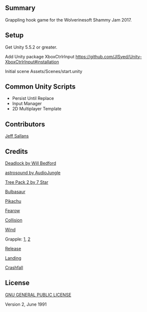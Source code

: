 ## Summary

Grappling hook game for the Wolverinesoft Shammy Jam 2017.

## Setup

Get Unity 5.5.2 or greater.

Add Unity package XboxCtrlrInput https://github.com/JISyed/Unity-XboxCtrlrInput#installation

Initial scene Assets/Scenes/start.unity

## Common Unity Scripts

* Persist Until Replace
* Input Manager
* 2D Multiplayer Template

## Contributors
 
[Jeff Sallans](http://github.com/JeffSallans)

## Credits

[Deadlock by Will Bedford](https://soundcloud.com/2-byte/epic-tv-intro)

[astrosound by AudioJungle](https://soundcloud.com/astrosoundmusic/astrosound-upbeat-electronic)

[Tree Pack 2 by 7 Star](https://www.assetstore.unity3d.com/en/#!/content/67117)

[Bulbasaur](https://www.sounds-resource.com/nintendo_64/pokemonpuzzleleague/sound/2565/)

[Pikachu](http://www.soundboard.com/sb/sound/298335)

[Fearow](http://downloads.khinsider.com/game-soundtracks/album/pokemon-gameboy-sound-collection/167-fearow.mp3)

[Collision](http://soundbible.com/2047-Banana-Slap.html)

[Wind](http://soundbible.com/1247-Wind.html)

Grapple: [1](http://soundbible.com/1980-Swords-Collide.html), [2](http://soundbible.com/632-Snow-Ball-Throw-And-Splat.html
)

[Release](http://soundbible.com/906-Drop-Sword.html)

[Landing](http://opengameart.org/content/jump-landing-sound)

[Crashfall](http://soundbible.com/1172-Crash-Large.html)

## License

[GNU GENERAL PUBLIC LICENSE](https://tldrlegal.com/license/gnu-general-public-license-v2)

Version 2, June 1991


